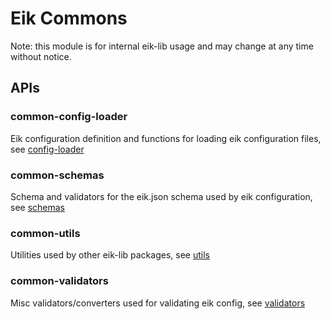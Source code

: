# Eik Commons

Note: this module is for internal eik-lib usage and may change at any time without notice.

## APIs

### common-config-loader

Eik configuration definition and functions for loading eik configuration files, see [config-loader](./packages/config-loader/README.md)

### common-schemas

Schema and validators for the eik.json schema used by eik configuration, see [schemas](./packages/schemas/README.md)

### common-utils

Utilities used by other eik-lib packages, see [utils](./packages/utils/README.md)

### common-validators

Misc validators/converters used for validating eik config, see [validators](./packages/validators/README.md)
